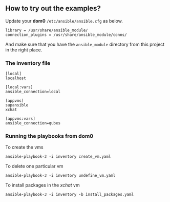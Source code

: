 ## How to try out the examples?


Update your **dom0** ``/etc/ansible/ansible.cfg`` as below.

```
library = /usr/share/ansible_module/
connection_plugins = /usr/share/ansible_module/conns/ 
```

And make sure that you have the ``ansible_module`` directory from this project
in the right place.

### The inventory file

```
[local]
localhost

[local:vars]
ansible_connection=local

[appvms]
supansible
xchat

[appvms:vars]
ansible_connection=qubes
```

### Running the playbooks from dom0

To create the vms

```
ansible-playbook-3 -i inventory create_vm.yaml
```

To delete one particular vm

```
ansible-playbook-3 -i inventory undefine_vm.yaml
```

To install packages in the *xchat* vm

```
ansible-playbook-3 -i inventory -b install_packages.yaml
```